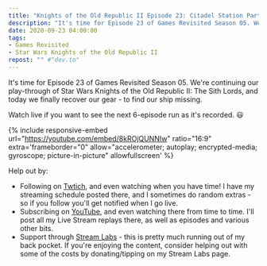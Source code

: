 ```yaml
---
title: "Knights of the Old Republic II Episode 23: Citadel Station Part 4"
description: "It's time for Episode 23 of Games Revisited Season 05. We're continuing our play-through of Star Wars Knights of the Old Republic II: The Sith Lords, and today we finally recover our gear - to find our ship missing."
date: 2020-09-23 04:00:00
tags:
- Games Revisited
- Star Wars Knights of the Old Republic II
repost: "" #"dev.to"
---
```


It's time for Episode 23 of Games Revisited Season 05. We're continuing our play-through of Star Wars Knights of the Old Republic II: The Sith Lords, and today we finally recover our gear - to find our ship missing.

Watch live if you want to see the next 6-episode run as it's recorded. :smiley:
<!--more-->

{% include responsive-embed url="https://youtube.com/embed/8kROjQUNNIw" ratio="16:9" extra='frameborder="0" allow="accelerometer; autoplay; encrypted-media; gyroscope; picture-in-picture" allowfullscreen' %}

Help out by:
 * Following on [Twtich](https://twitch.tv/AnonJr_Live), and even watching when you have time! I have my streaming schedule posted there, and I sometimes do random extras - so if you follow you'll get notified when I go live.
 * Subscribing on [YouTube](http://www.youtube.com/channel/UCXafqhKHbkSUIrq0LAuu0tw), and even watching there from time to time. I'll post all my Live Stream replays there, as well as episodes and various other bits.
 * Support through [Stream Labs](https://streamlabs.com/anonjr_live) - this is pretty much running out of my back pocket. If you're enjoying the content, consider helping out with some of the costs by donating/tipping on my Stream Labs page.